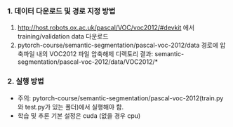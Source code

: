### 1. 데이터 다운로드 및 경로 지정 방법
1. http://host.robots.ox.ac.uk/pascal/VOC/voc2012/#devkit 에서 training/validation data 다운로드
2. pytorch-course/semantic-segmentation/pascal-voc-2012/data 경로에 압축파일 내의 VOC2012 파일 압축해제
   디렉토리 결과: semantic-segmentation/pascal-voc-2012/data/VOC2012/*

### 2. 실행 방법
- 주의: pytorch-course/semantic-segmentation/pascal-voc-2012(train.py와 test.py가 있는 폴더)에서 실행해야 함.
- 학습 및 추론 기본 설정은 cuda (없을 경우 cpu)